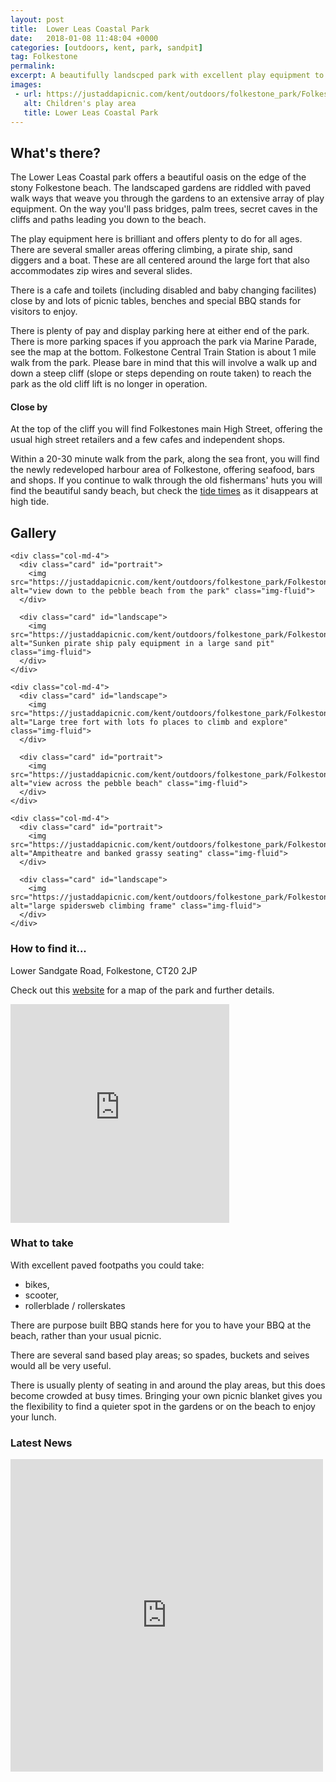 ```yaml
---
layout: post
title:  Lower Leas Coastal Park
date:   2018-01-08 11:48:04 +0000
categories: [outdoors, kent, park, sandpit]
tag: Folkestone
permalink: 
excerpt: A beautifully landscped park with excellent play equipment to keep the children entertained for hours.  Close to Folkestones' stony beach and a pleasant stroll to the redeveloped harbour. 
images:
 - url: https://justaddapicnic.com/kent/outdoors/folkestone_park/Folkestone_1.jpg
   alt: Children's play area
   title: Lower Leas Coastal Park
---
```


## What's there?

The Lower Leas Coastal park offers a beautiful oasis on the edge of the stony Folkestone beach.  The landscaped gardens are riddled with paved walk ways that weave you through the gardens to an extensive array of play equipment.  On the way you'll pass bridges, palm trees, secret caves in the cliffs and paths leading you down to the beach.

The play equipment here is brilliant and offers plenty to do for all ages.  There are several smaller areas offering climbing, a pirate ship, sand diggers and a boat.  These are all centered around the large fort that also accommodates zip wires and several slides.

There is a cafe and toilets (including disabled and baby changing facilites) close by and lots of picnic tables, benches and special BBQ stands for visitors to enjoy. 

There is plenty of pay and display parking here at either end of the park. There is more parking spaces if you approach the park via Marine Parade, see the map at the bottom.  Folkestone Central Train Station is about 1 mile walk from the park.  Please bare in mind that this will involve a walk up and down a steep cliff (slope or steps depending on route taken) to reach the park as the old cliff lift is no longer in operation.

#### Close by

At the top of the cliff you will find Folkestones main High Street, offering the usual high street retailers and a few cafes and independent shops.

Within a 20-30 minute walk from the park, along the sea front, you will find the newly redeveloped harbour area of Folkestone, offering seafood, bars and shops.  If you continue to walk through the old fishermans' huts you will find the beautiful sandy beach, but check the [tide times](http://www.bbc.co.uk/weather/coast_and_sea/tide_tables/9/88) as it disappears at high tide.

## Gallery

<div class="container">

  <div class="row">

    <div class="col-md-4">
      <div class="card" id="portrait">
        <img src="https://justaddapicnic.com/kent/outdoors/folkestone_park/Folkestone_6.jpg" alt="view down to the pebble beach from the park" class="img-fluid">
      </div>

      <div class="card" id="landscape">
        <img src="https://justaddapicnic.com/kent/outdoors/folkestone_park/Folkestone_1.jpg" alt="Sunken pirate ship paly equipment in a large sand pit" class="img-fluid">
      </div>  
    </div>

    <div class="col-md-4">
      <div class="card" id="landscape">
        <img src="https://justaddapicnic.com/kent/outdoors/folkestone_park/Folkestone_12.jpg" alt="Large tree fort with lots fo places to climb and explore" class="img-fluid">
      </div>

      <div class="card" id="portrait">
        <img src="https://justaddapicnic.com/kent/outdoors/folkestone_park/Folkestone_11.jpg" alt="view across the pebble beach" class="img-fluid">
      </div>
    </div>

    <div class="col-md-4">
      <div class="card" id="portrait">
        <img src="https://justaddapicnic.com/kent/outdoors/folkestone_park/Folkestone_7.jpg" alt="Ampitheatre and banked grassy seating" class="img-fluid">
      </div>

      <div class="card" id="landscape">
        <img src="https://justaddapicnic.com/kent/outdoors/folkestone_park/Folkestone_10.jpg" alt="large spidersweb climbing frame" class="img-fluid">
      </div>
    </div>

  </div>      
</div>


### How to find it...

Lower Sandgate Road, Folkestone, CT20 2JP

Check out this [website](https://www.visitkent.co.uk/lower-leas-coastal-park/) for a map of the park and further details.

<iframe src="https://www.google.com/maps/embed?pb=!1m18!1m12!1m3!1d5013.608090966815!2d1.1669209160235585!3d51.07516725627587!2m3!1f0!2f0!3f0!3m2!1i1024!2i768!4f13.1!3m3!1m2!1s0x47debedf2ec5257f%3A0xc453be62f7fbc544!2sThe+Lower+Leas+Coastal+Park!5e0!3m2!1sen!2suk!4v1515499135384" width="350" height="350" frameborder="0" style="border:0" allowfullscreen></iframe>

### What to take

With excellent paved footpaths you could take:
* bikes,
* scooter,
* rollerblade / rollerskates

There are purpose built BBQ stands here for you to have your BBQ at the beach, rather than your usual picnic.

There are several sand based play areas; so spades, buckets and seives would all be very useful.

There is usually plenty of seating in and around the play areas, but this does become crowded at busy times.  Bringing your own picnic blanket gives you the flexibility to find a quieter spot in the gardens or on the beach to enjoy your lunch.

### Latest News

<div class="container">
  <div class="row">
    <div class="col-md-6">
      <!-- Facebook plugin code -->
      <iframe src="https://www.facebook.com/plugins/page.php?href=https%3A%2F%2Fwww.facebook.com%2FLower-Leas-Coastal-Park-Folkestone-177166597041%2F%3Fhc_ref%3DARTviQkfw3mS815PDAyEvUzvgRI_LPOaiXXlMT4j31OysHHdnTfCQ0u4yzpf9MUAtB4%26fref%3Dnf&tabs=timeline&width=500&height=500&small_header=true&adapt_container_width=true&hide_cover=false&show_facepile=true&appId" width="500" height="500" style="border:none;overflow:hidden" scrolling="no" frameborder="0" allowTransparency="true" allow="encrypted-media"></iframe>
    </div>
  </div>
</div>
